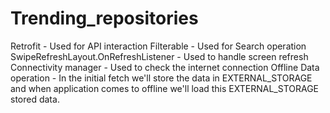 # Trending_repositories

Retrofit - Used for API interaction
Filterable - Used for Search operation
SwipeRefreshLayout.OnRefreshListener - Used to handle screen refresh
Connectivity manager - Used to check the internet connection
Offline Data operation - In the initial fetch we'll store the data in EXTERNAL_STORAGE and when application comes to offline we'll load this EXTERNAL_STORAGE stored data.
